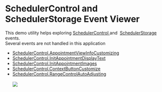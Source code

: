 # SchedulerControl and SchedulerStorage Event Viewer


This demo utility helps exploring <a href="http://help.devexpress.com/#WindowsForms/clsDevExpressXtraSchedulerSchedulerControltopic">SchedulerControl </a>and  <a href="http://help.devexpress.com/#WindowsForms/clsDevExpressXtraSchedulerSchedulerStoragetopic">SchedulerStorage </a>events. <br>Several events are not handled in this application

* <a href="http://help.devexpress.com/#WindowsForms/DevExpressXtraSchedulerSchedulerControl_AppointmentViewInfoCustomizingtopic">SchedulerControl.AppointmentViewInfoCustomizing</a>
* <a href="http://help.devexpress.com/#WindowsForms/DevExpressXtraSchedulerSchedulerControl_InitAppointmentDisplayTexttopic">SchedulerControl.InitAppointmentDisplayText</a>
* <a href="http://help.devexpress.com/#WindowsForms/DevExpressXtraSchedulerSchedulerControl_InitAppointmentImagestopic">SchedulerControl.InitAppointmentImages</a>
* <a href="http://help.devexpress.com/#WindowsForms/DevExpressXtraSchedulerSchedulerControl_ContextButtonCustomizetopic">SchedulerControl.ContextButtonCustomize</a>
* <a href="http://help.devexpress.com/#WindowsForms/DevExpressXtraSchedulerSchedulerControl_RangeControlAutoAdjustingtopic">SchedulerControl.RangeControlAutoAdjusting</a><br><br><img src="https://raw.githubusercontent.com/DevExpress-Examples/schedulercontrol-and-schedulerstorage-event-viewer-t444758/16.1.4+/media/297bc652-9d1b-11e6-80bf-00155d62480c.png">

<br/>


